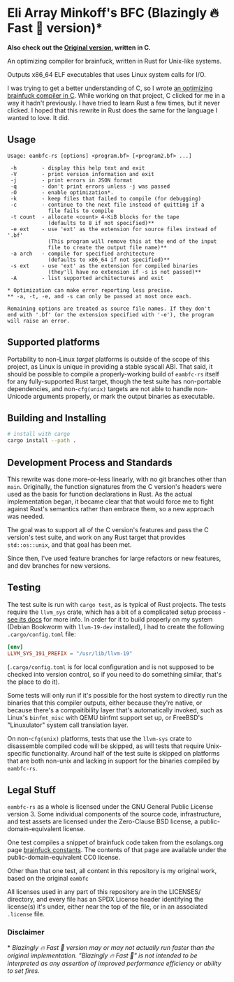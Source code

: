 <!--
SPDX-FileCopyrightText: 2024 Eli Array Minkoff

SPDX-License-Identifier: 0BSD
-->

# Eli Array Minkoff's BFC (Blazingly 🔥 Fast 🚀 version)\*

**Also check out the [Original version](https://github.com/eliminmax/eambfc),
written in C.**

An optimizing compiler for brainfuck, written in Rust for Unix-like systems.

Outputs x86\_64 ELF executables that uses Linux system calls for I/O.

I was trying to get a better understanding of C, so I wrote
[an optimizing brainfuck compiler in C](https://github.com/eliminmax/eambfc).
While working on that project, C clicked for me in a way it hadn't previously.
I have tried to learn Rust a few times, but it never clicked. I hoped that this
rewrite in Rust does the same for the language I wanted to love. It did.

## Usage

```
Usage: eambfc-rs [options] <program.bf> [<program2.bf> ...]

 -h        - display this help text and exit
 -V        - print version information and exit
 -j        - print errors in JSON format
 -q        - don't print errors unless -j was passed
 -O        - enable optimization*.
 -k        - keep files that failed to compile (for debugging)
 -c        - continue to the next file instead of quitting if a
             file fails to compile
 -t count  - allocate <count> 4-KiB blocks for the tape
             (defaults to 8 if not specified)**
 -e ext    - use 'ext' as the extension for source files instead of '.bf'
             (This program will remove this at the end of the input
             file to create the output file name)**
 -a arch   - compile for specified architecture
             (defaults to x86_64 if not specified)**
 -s ext    - use 'ext' as the extension for compiled binaries
             (they'll have no extension if -s is not passed)**
 -A        - list supported architectures and exit

* Optimization can make error reporting less precise.
** -a, -t, -e, and -s can only be passed at most once each.

Remaining options are treated as source file names. If they don't
end with '.bf' (or the extension specified with '-e'), the program
will raise an error.
```

## Supported platforms

Portability to non-Linux *target* platforms is outside of the scope of this
project, as Linux is unique in providing a stable syscall ABI. That said, it
should be possible to compile a properly-working build of `eambfc-rs` itself for
any fully-supported Rust target, though the test suite has non-portable
dependencies, and non-`cfg(unix)` targets are not able to handle non-Unicode
arguments properly, or mark the output binaries as executable.

## Building and Installing

```sh
# install with cargo
cargo install --path .
```

## Development Process and Standards

This rewrite was done more-or-less linearly, with no git branches other than
`main`. Originally, the function signatures from the C version's headers were
used as the basis for function declarations in Rust. As the actual
implementation began, it became clear that that would force me to fight against
Rust's semantics rather than embrace them, so a new approach was needed.

The goal was to support all of the C version's features and pass the C version's
test suite, and work on any Rust target that provides `std::os::unix`, and that
goal has been met.

Since then, I've used feature branches for large refactors or new features, and
dev branches for new versions.

## Testing

The test suite is run with `cargo test`, as is typical of Rust projects. The
tests require the `llvm_sys` crate, which has a bit of a complicated setup
process - [see its docs](https://github.com/tari/llvm-sys.rs#build-requirements)
for more info. In order for it to build properly on my system
(Debian Bookworm with `llvm-19-dev` installed), I had to create the following
`.cargo/config.toml` file:

```toml
[env]
LLVM_SYS_191_PREFIX = "/usr/lib/llvm-19"
```

(`.cargo/config.toml` is for local configuration and is not supposed to be
checked into version control, so if you need to do something similar, that's the
place to do it).

Some tests will only run if it's possible for the host system to directly run
the binaries that this compiler outputs, either because they're native, or
because there's a compaitibility layer that's automatically invoked, such as
Linux's `binfmt_misc` with QEMU binfmt support set up, or FreeBSD's
"Linuxulator" system call translation layer.

On non-`cfg(unix)` platforms, tests that use the `llvm-sys` crate to disassemble
compiled code will be skipped, as will tests that require Unix-specific
functionality. Around half of the test suite is skipped on platforms that are
both non-unix and lacking in support for the binaries compiled by `eambfc-rs`.

## Legal Stuff

`eambfc-rs` as a whole is licensed under the GNU General Public License version
3. Some individual components of the source code, infrastructure, and test
assets are licensed under the Zero-Clause BSD license,
a public-domain-equivalent license.

One test compiles a snippet of brainfuck code taken from the esolangs.org page
[brainfuck constants](https://esolangs.org/wiki/Brainfuck_constants). The
contents of that page are available under the public-domain-equivalent CC0
license.

Other than that one test, all content in this repository is my original work,
based on the original `eambfc`

All licenses used in any part of this repository are in the LICENSES/ directory,
and every file has an SPDX License header identifying the license(s) it's under,
either near the top of the file, or in an associated `.license` file.

### Disclaimer

\* *Blazingly 🔥 Fast 🚀 version may or may not actually run faster than the
original implementation. "Blazingly 🔥 Fast 🚀" is not intended to be
interpreted as any assertion of improved performance efficiency or ability to
set fires.*
